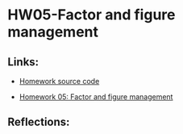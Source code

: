 # HW05-Factor and figure management

## Links:

* [Homework source code](https://github.com/STAT545-UBC-students/hw05-QinxinLin/blob/master/hw05-factor%20and%20figure%20management.Rmd)

* [Homework 05: Factor and figure management](https://github.com/STAT545-UBC-students/hw05-QinxinLin/blob/master/hw05-factor_and_figure_management.md)

## Reflections: 



